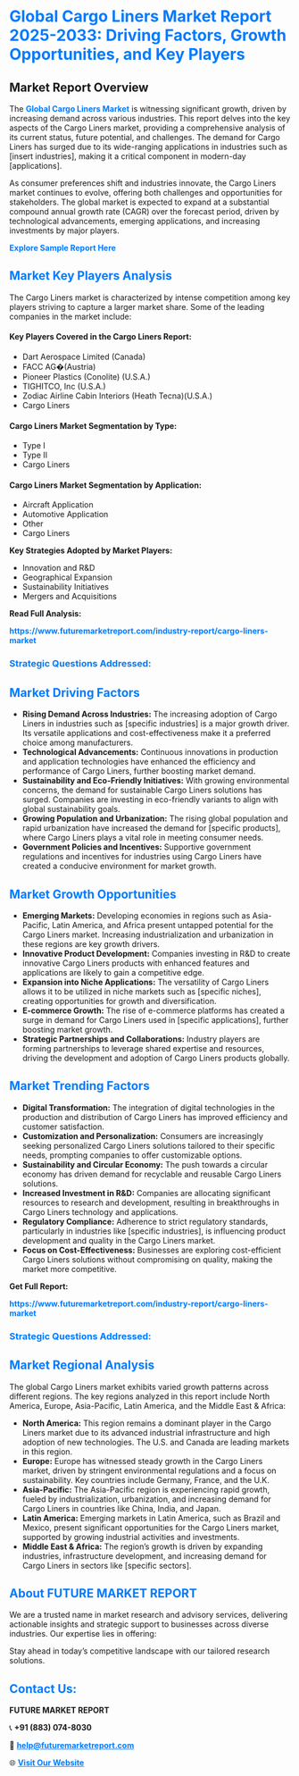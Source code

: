 <h1 style="color: #007BFF;">Global Cargo Liners Market Report 2025-2033: Driving Factors, Growth Opportunities, and Key Players</h1>

<section id="overview">
<h2>Market Report Overview</h2>
<p>The <a href="https://www.futuremarketreport.com/industry-report/cargo-liners-market" style="color: #007BFF; text-decoration: none;"><strong>Global Cargo Liners Market</strong></a> is witnessing significant growth, driven by increasing demand across various industries. This report delves into the key aspects of the Cargo Liners market, providing a comprehensive analysis of its current status, future potential, and challenges. The demand for Cargo Liners has surged due to its wide-ranging applications in industries such as [insert industries], making it a critical component in modern-day [applications].</p>
<p>As consumer preferences shift and industries innovate, the Cargo Liners market continues to evolve, offering both challenges and opportunities for stakeholders. The global market is expected to expand at a substantial compound annual growth rate (CAGR) over the forecast period, driven by technological advancements, emerging applications, and increasing investments by major players.</p>
</section>

<section id="overview">
<p><a href="https://www.futuremarketreport.com/request-sample/reportId=106579" style="color: #007BFF; text-decoration: none;"><strong>Explore Sample Report Here</strong></a></p>
</section>

<section id="key-players">
<h2 style="color: #007BFF;">Market Key Players Analysis</h2>
<p>The Cargo Liners market is characterized by intense competition among key players striving to capture a larger market share. Some of the leading companies in the market include:</p>
<h4>Key Players Covered in the Cargo Liners Report:</h4>
<ul><li>Dart Aerospace Limited (Canada)</li><li>FACC AG�(Austria)</li><li>Pioneer Plastics (Conolite) (U.S.A.)</li><li>TIGHITCO, Inc (U.S.A.)</li><li>Zodiac Airline Cabin Interiors (Heath Tecna)(U.S.A.)</li><li>Cargo Liners</li></ul>
<h4>Cargo Liners Market Segmentation by Type:</h4>
<ul><li>Type I</li><li>Type II</li><li>Cargo Liners</li></ul>

<h4>Cargo Liners Market Segmentation by Application:</h4>
<ul><li>Aircraft Application</li><li>Automotive Application</li><li>Other</li><li>Cargo Liners</li></ul>
<p><strong>Key Strategies Adopted by Market Players:</strong></p>
<ul>
<li>Innovation and R&D</li>
<li>Geographical Expansion</li>
<li>Sustainability Initiatives</li>
<li>Mergers and Acquisitions</li>
</ul>
</section>

<section>
<p><strong>Read Full Analysis: </strong></p><a href="https://www.futuremarketreport.com/industry-report/cargo-liners-market" style="color: #007BFF; text-decoration: none;"><strong>https://www.futuremarketreport.com/industry-report/cargo-liners-market</strong></a>
<h3 style="color: #007BFF;">Strategic Questions Addressed:</h3>
</section>

<section id="driving-factors">
<h2 style="color: #007BFF;">Market Driving Factors</h2>
<ul>
<li><strong>Rising Demand Across Industries:</strong> The increasing adoption of Cargo Liners in industries such as [specific industries] is a major growth driver. Its versatile applications and cost-effectiveness make it a preferred choice among manufacturers.</li>
<li><strong>Technological Advancements:</strong> Continuous innovations in production and application technologies have enhanced the efficiency and performance of Cargo Liners, further boosting market demand.</li>
<li><strong>Sustainability and Eco-Friendly Initiatives:</strong> With growing environmental concerns, the demand for sustainable Cargo Liners solutions has surged. Companies are investing in eco-friendly variants to align with global sustainability goals.</li>
<li><strong>Growing Population and Urbanization:</strong> The rising global population and rapid urbanization have increased the demand for [specific products], where Cargo Liners plays a vital role in meeting consumer needs.</li>
<li><strong>Government Policies and Incentives:</strong> Supportive government regulations and incentives for industries using Cargo Liners have created a conducive environment for market growth.</li>
</ul>
</section>

<section id="growth-opportunities">
<h2 style="color: #007BFF;">Market Growth Opportunities</h2>
<ul>
<li><strong>Emerging Markets:</strong> Developing economies in regions such as Asia-Pacific, Latin America, and Africa present untapped potential for the Cargo Liners market. Increasing industrialization and urbanization in these regions are key growth drivers.</li>
<li><strong>Innovative Product Development:</strong> Companies investing in R&D to create innovative Cargo Liners products with enhanced features and applications are likely to gain a competitive edge.</li>
<li><strong>Expansion into Niche Applications:</strong> The versatility of Cargo Liners allows it to be utilized in niche markets such as [specific niches], creating opportunities for growth and diversification.</li>
<li><strong>E-commerce Growth:</strong> The rise of e-commerce platforms has created a surge in demand for Cargo Liners used in [specific applications], further boosting market growth.</li>
<li><strong>Strategic Partnerships and Collaborations:</strong> Industry players are forming partnerships to leverage shared expertise and resources, driving the development and adoption of Cargo Liners products globally.</li>
</ul>
</section>

<section id="trending-factors">
<h2 style="color: #007BFF;">Market Trending Factors</h2>
<ul>
<li><strong>Digital Transformation:</strong> The integration of digital technologies in the production and distribution of Cargo Liners has improved efficiency and customer satisfaction.</li>
<li><strong>Customization and Personalization:</strong> Consumers are increasingly seeking personalized Cargo Liners solutions tailored to their specific needs, prompting companies to offer customizable options.</li>
<li><strong>Sustainability and Circular Economy:</strong> The push towards a circular economy has driven demand for recyclable and reusable Cargo Liners solutions.</li>
<li><strong>Increased Investment in R&D:</strong> Companies are allocating significant resources to research and development, resulting in breakthroughs in Cargo Liners technology and applications.</li>
<li><strong>Regulatory Compliance:</strong> Adherence to strict regulatory standards, particularly in industries like [specific industries], is influencing product development and quality in the Cargo Liners market.</li>
<li><strong>Focus on Cost-Effectiveness:</strong> Businesses are exploring cost-efficient Cargo Liners solutions without compromising on quality, making the market more competitive.</li>
</ul>
</section>

<section>
<p><strong>Get Full Report: </strong></p><a href="https://www.futuremarketreport.com/industry-report/cargo-liners-market" style="color: #007BFF; text-decoration: none;"><strong>https://www.futuremarketreport.com/industry-report/cargo-liners-market</strong></a>
<h3 style="color: #007BFF;">Strategic Questions Addressed:</h3>
</section>


<section id="regional-analysis">
<h2 style="color: #007BFF;">Market Regional Analysis</h2>
<p>The global Cargo Liners market exhibits varied growth patterns across different regions. The key regions analyzed in this report include North America, Europe, Asia-Pacific, Latin America, and the Middle East & Africa:</p>
<ul>
<li><strong>North America:</strong> This region remains a dominant player in the Cargo Liners market due to its advanced industrial infrastructure and high adoption of new technologies. The U.S. and Canada are leading markets in this region.</li>
<li><strong>Europe:</strong> Europe has witnessed steady growth in the Cargo Liners market, driven by stringent environmental regulations and a focus on sustainability. Key countries include Germany, France, and the U.K.</li>
<li><strong>Asia-Pacific:</strong> The Asia-Pacific region is experiencing rapid growth, fueled by industrialization, urbanization, and increasing demand for Cargo Liners in countries like China, India, and Japan.</li>
<li><strong>Latin America:</strong> Emerging markets in Latin America, such as Brazil and Mexico, present significant opportunities for the Cargo Liners market, supported by growing industrial activities and investments.</li>
<li><strong>Middle East & Africa:</strong> The region’s growth is driven by expanding industries, infrastructure development, and increasing demand for Cargo Liners in sectors like [specific sectors].</li>
</ul>
</section>

<footer>
<h2 style="color: #007BFF;">About FUTURE MARKET REPORT</h2>
<p>We are a trusted name in market research and advisory services, delivering actionable insights and strategic support to businesses across diverse industries. Our expertise lies in offering:</p>

<p>Stay ahead in today’s competitive landscape with our tailored research solutions.</p>

<h2 style="color: #007BFF;">Contact Us:</h2>
<p><strong>FUTURE MARKET REPORT</strong></p>
<p>📞 <strong>+91 (883) 074-8030</strong></p>
<p>📧 <strong><a href="mailto:help@futuremarketreport.com" style="color: #007BFF;">help@futuremarketreport.com</a></strong></p>
<p>🌐 <strong><a href="https://www.futuremarketreport.com/" style="color: #007BFF;">Visit Our Website</a></strong></p>
</footer>